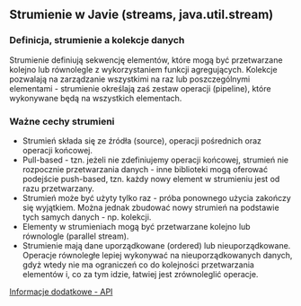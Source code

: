 ## Strumienie w Javie (streams, java.util.stream)

### Definicja, strumienie a kolekcje danych
Strumienie definiują sekwencję elementów, które mogą być przetwarzane kolejno lub równolegle 
z wykorzystaniem funkcji agregujących.
Kolekcje pozwalają na zarządzanie wszystkimi na raz lub poszczególnymi elementami - 
strumienie określają zaś zestaw operacji (pipeline), które wykonywane będą na wszystkich elementach.

### Ważne cechy strumieni
* Strumień składa się ze źródła (source), operacji pośrednich oraz operacji końcowej.
* Pull-based - tzn. jeżeli nie zdefiniujemy operacji końcowej, strumień nie rozpocznie przetwarzania danych - 
inne biblioteki mogą oferować podejście push-based, tzn. każdy nowy element w strumieniu jest od razu przetwarzany.
* Strumień może być użyty tylko raz - próba ponownego użycia zakończy się wyjątkiem. 
Można jednak zbudować nowy strumień na podstawie tych samych danych - np. kolekcji.
* Elementy w strumieniach mogą być przetwarzane kolejno lub równologle (parallel stream).
* Strumienie mają dane uporządkowane (ordered) lub nieuporządkowane. 
Operacje równoległe lepiej wykonywać na nieuporządkowanych danych, gdyż wtedy nie ma ograniczeń
co do kolejności przetwarzania elementów i, co za tym idzie, łatwiej jest zrównoleglić operacje.


[Informacje dodatkowe - API](https://docs.oracle.com/en/java/javase/17/docs/api/java.base/java/util/stream/package-summary.html)
